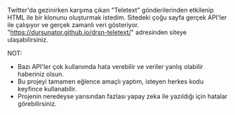 Twitter'da gezinirken karşıma çıkan "Teletext" gönderilerinden etkilenip HTML ile bir klonunu oluşturmak istedim. Sitedeki çoğu sayfa gerçek API'ler ile çalışıyor ve gerçek zamanlı veri gösteriyor.
"https://dursunator.github.io/drsn-teletext/" adresinden siteye ulaşabilirsiniz.

NOT:
- Bazı API'ler çok kullanımda hata verebilir ve veriler yanlış olabilir haberiniz olsun.
- Bu projeyi tamamen eğlence amaçlı yaptım, isteyen herkes kodu keyfince kullanabilir.
- Projenin neredeyse yarısından fazlası yapay zeka ile yazıldığı için hatalar görebilirsiniz.
